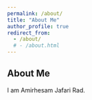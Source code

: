 ```yaml
---
permalink: /about/
title: "About Me"
author_profile: true
redirect_from: 
  - /about/
  # - /about.html
---
```


About Me
-------
I am Amirhesam Jafari Rad.


